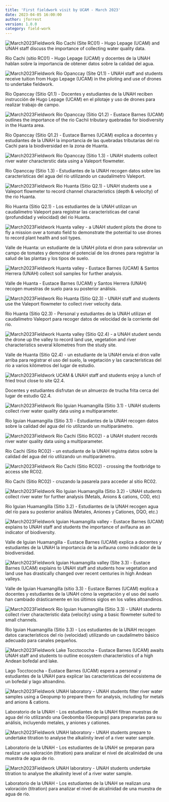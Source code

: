 ```yaml
---
title: 'First fieldwork visit by UCAM - March 2023'
date: 2023-04-05 16:00:00 
author: jforrest
version: 1.0.0
category: field-work
---
```




![March2023Fieldwork](/assets/posts/14.3RC01Water.JPG)
Rio Cachi (Site RC01) - Hugo Lepage (UCAM) and UNAH staff discuss the importance of collecting water quality data.

Río Cachi (sitio RC01) - Hugo Lepage (UCAM) y docentes de la UNAH hablan sobre la importancia de obtener datos sobre la calidad del agua.


![March2023Fieldwork](/assets/posts/15.3Q1.1Drone.JPG)
Rio Opanccay (Site Q1.1) - UNAH staff and students receive tuition from Hugo Lepage (UCAM) in the piloting and use of drones to undertake fieldwork.

Río Opanccay (Sitio Q1.1) - Docentes y estudiantes de la UNAH reciben instrucción de Hugo Lepage (UCAM) en el pilotaje y uso de drones para realizar trabajo de campo.


![March2023Fieldwork](/assets/posts/16.3Q1.2Intro.JPG)
Rio Opanccay (Sitio Q1.2) - Eustace Barnes (UCAM) outlines the importance of the rio Cachii tributary quebradas for biodiversity in the Huanta area.

Río Opanccay (Sitio Q1.2) - Eustace Barnes (UCAM) explica a docentes y estudiantes de la UNAH la importancia de las quebradas tributarias del río Cachi para la biodiversidad en la zona de Huanta.


![March2023Fieldwork](/assets/posts/21.3Q1.3.JPG)
Rio Opanccay (Sitio 1.3) - UNAH students collect river water characterstic data using a Valeport flowmeter.

Río Opanccay (Sitio 1.3) - Estudiantes de la UNAH recogen datos sobre las características del agua del río utilizando un caudalímetro Valeport.


![March2023Fieldwork](/assets/posts/17.3Q1.2Water.JPG)
Rio Huanta (Sitio Q2.1) - UNAH students use a Valeport flowmeter to record channel characteristics (depth & velocity) of the rio Huanta.

Río Huanta (Sitio Q2.1) - Los estudiantes de la UNAH utilizan un caudalímetro Valeport para registrar las características del canal (profundidad y velocidad) del río 
Huanta.


![March2023Fieldwork](/assets/posts/17.3Tomato.JPG)
Huanta valley - a UNAH student pilots the drone to fly a mission over a tomato field to demonstrate the potential to use drones to record plant health and soil types.

Valle de Huanta: un estudiante de la UNAH pilota el dron para sobrevolar un campo de tomates y demostrar el potencial de los drones para registrar la salud de las plantas y los tipos de suelo.


![March2023Fieldwork](/assets/posts/18.3Q2.2.JPG)
Huanta valley - Eustace Barnes (UCAM) & Santos Herrera (UNAH) collect soil samples for further analysis.

Valle de Huanta - Eustace Barnes (UCAM) y Santos Herrera (UNAH) recogen muestras de suelo para su posterior análisis.


![March2023Fieldwork](/assets/posts/19.3Q2.4.JPG)
Rio Huanta (Sitio Q2.3) - UNAH staff and students use the Valeport flowmeter to collect river velocity data.

Río Huanta (Sitio Q2.3) - Personal y estudiantes de la UNAH utilizan el caudalímetro Valeport para recoger datos de velocidad de la corriente del rio.


![March2023Fieldwork](/assets/posts/19.3Q2.3.JPG)
Huanta valley (Sitio Q2.4) - a UNAH student sends the drone up the valley to record land use, vegetation and river characteristics several kilometres from the study site.

Valle de Huanta (Sitio Q2.4) - un estudiante de la UNAH envía el dron valle arriba para registrar el uso del suelo, la vegetación y las características del río a varios kilómetros del lugar de estudio.


![March2023Fieldwork](/assets/posts/19.3Lunch.JPG)
UCAM & UNAH staff and students enjoy a lunch of fried trout close to site Q2.4.

Docentes y estudiantes disfrutan de un almuerzo de trucha frita cerca del lugar de estudio Q2.4.


![March2023Fieldwork](/assets/posts/20.3Q3.1.JPG)
Rio Iguian Huamangilla (Sitio 3.1) - UNAH students collect river water quality data using a multiparameter.

Río Iguian Huamangilla (Sitio 3.1) - Estudiantes de la UNAH recogen datos sobre la calidad del agua del río utilizando un multiparámetro.


![March2023Fieldwork](/assets/posts/20.3RC02.JPG)
Rio Cachi (Sitio RC02) - a UNAH student records river water quality data using a multiparameter.

Río Cachi (Sitio RC02) - un estudiante de la UNAH registra datos sobre la calidad del agua del río utilizando un multiparámetro.


![March2023Fieldwork](/assets/posts/20.3RC02Access.JPG)
Rio Cachi (Sitio RC02) - crossing the footbridge to access site RC02.

Río Cachi (Sitio RC02) - cruzando la pasarela para acceder al sitio RC02.


![March2023Fieldwork](/assets/posts/22.3Q3.2.JPG)
Rio Iguian Huamangilla (Sitio 3.2) - UNAH students collect river water for further analysis (Metals, Anions & cations, COD, etc)

Río Iguian Huamangilla (Sitio 3.2) - Estudiantes de la UNAH recogen agua del río para su posterior análisis (Metales, Aniones y Cationes, DQO, etc.)


![March2023Fieldwork](/assets/posts/23.3Birding.JPG)
Iguian Huamangilla valley - Eustace Barnes (UCAM) explains to UNAH staff and students the importance of avifauna as an indicator of biodiversity.

Valle de Iguian Huamangilla - Eustace Barnes (UCAM) explica a docentes y estudiantes de la UNAH la importancia de la avifauna como indicador de la biodiversidad.


![March2023Fieldwork](/assets/posts/23.3Intro.JPG)
Iguian Huamangilla valley (Site 3.3) - Eustace Barnes (UCAM) explains to UNAH staff and students how vegetation and land use has drastically changed over recent centuries in high Andean valleys.

Valle de Iguian Huamangilla (sitio 3.3) - Eustace Barnes (UCAM) explica a docentes y estudiantes de la UNAH cómo la vegetación y el uso del suelo han cambiado drásticamente en los últimos siglos en los valles altoandinos.


![March2023Fieldwork](/assets/posts/23.3Q3.3.JPG)
Rio Iguian Huamangilla (Sitio 3.3) - UNAH students collect river characteristic data (velocity) using a basic flowmeter suited to small channels.

Río Iguian Huamangilla (Sitio 3.3) - Los estudiantes de la UNAH recogen datos característicos del río (velocidad) utilizando un caudalímetro básico adecuado para canales pequeños.


![March2023Fieldwork](/assets/posts/25.3Biodiversity.jpg)
Lake Tocctococha - Eustace Barnes (UCAM) awaits UNAH staff and students to outline ecosystem characteristics of a high Andean bofedal and lake.

Lago Tocctococha - Eustace Barnes (UCAM) espera a personal y estudiantes de la UNAH para explicar las características del ecosistema de un bofedal y lago altoandino.


![March2023Fieldwork](/assets/posts/24.3Filtration.JPG)
UNAH laboratory - UNAH students filter river water samples using a Geopump to prepare them for analysis, including for metals and anions & cations.

Laboratorio de la UNAH - Los estudiantes de la UNAH filtran muestras de agua del río utilizando una Geobomba (Geopump) para prepararlas para su análisis, incluyendo metales, y aniones y cationes.


![March2023Fieldwork](/assets/posts/24.3Titration1.JPG)
UNAH laboratory - UNAH students prepare to undertake titration to analyse the alkalinity level of a river water sample.

Laboratorio de la UNAH - Los estudiantes de la UNAH se preparan para realizar una valoración (titration) para analizar el nivel de alcalinidad de una muestra de agua de río.


![March2023Fieldwork](/assets/posts/24.3Titration2.JPG)
UNAH laboratory - UNAH students undertake titration to analyse the alkalinity level of a river water sample.

Laboratorio de la UNAH - Los estudiantes de la UNAH se realizan una valoración (titration) para analizar el nivel de alcalinidad de una muestra de agua de río.

